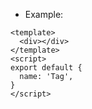 - Example:

```vue
<template>
  <div></div>
</template>
<script>
export default {
  name: 'Tag',
}
</script>
```

